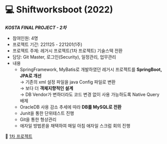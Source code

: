 # 💻 Shiftworksboot (2022)

***KOSTA FINAL PROJECT - 2차*** 


- 참여인원: 4명
- 프로젝트 기간: 221125 - 221201(1주)
- 프로젝트 주제: 레거시 프로젝트(1차 프로젝트) 기술스택 전환
- 담당: Git Master, 로그인(Security), 일정관리, 업무관리
- 내용
    - SpringFramework, MyBatis로 개발하였던 레거시 프로젝트를 **SpringBoot, JPA로 개선**
    <br>→ 기존의 xml 설정 파일을 java Config 파일로 변환
    <br>→ 보다 더 **객체지향적인 설계**
    <br>→ DB Vendor가 변하더라도 코드 변경 없이 사용 가능하도록 Native Query 배제
    - OracleDB 사용 감소 추세에 따라 **DB를 MySQL로 전환**
    - Junit을 통한 단위테스트 진행
    - Git을 통한 형상관리
    - 애자일 방법론을 채택하여 매일 아침 애자일 스크럼 회의 진행
    
    
🔗 [1차 프로젝트](https://github.com/chaebini/shiftworks)
